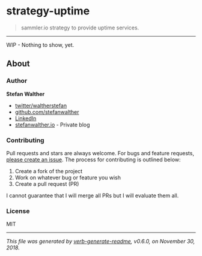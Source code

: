 # strategy-uptime

> sammler.io strategy to provide uptime services.

---

WIP - Nothing to show, yet.

## About

### Author
**Stefan Walther**

- [twitter/waltherstefan](http://twitter.com/waltherstefan)
- [github.com/stefanwalther](http://github.com/stefanwalther)
- [LinkedIn](https://www.linkedin.com/in/stefanwalther/)
- [stefanwalther.io](http://stefanwalther.io) - Private blog

### Contributing
Pull requests and stars are always welcome. For bugs and feature requests, [please create an issue](https://github.com/sammler/strategy-uptime/issues). The process for contributing is outlined below:

1. Create a fork of the project
2. Work on whatever bug or feature you wish
3. Create a pull request (PR)

I cannot guarantee that I will merge all PRs but I will evaluate them all.

### License
MIT

***

_This file was generated by [verb-generate-readme](https://github.com/verbose/verb-generate-readme), v0.6.0, on November 30, 2018._

